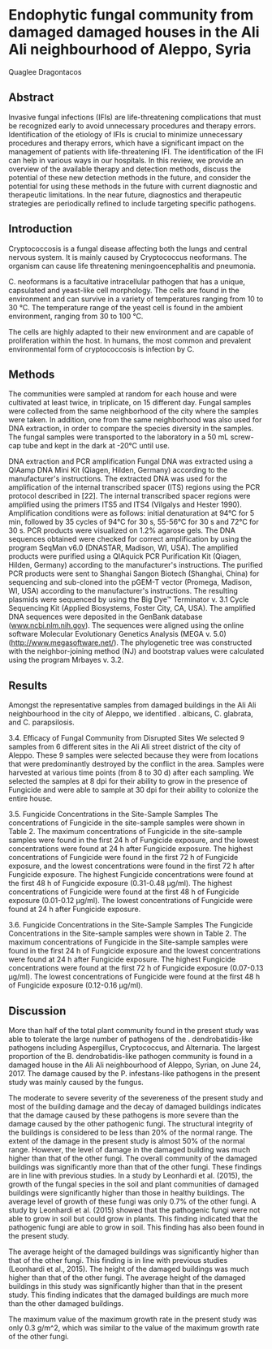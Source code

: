 # Endophytic fungal community from damaged damaged houses in the Ali Ali neighbourhood of Aleppo, Syria
Quaglee Dragontacos


## Abstract
Invasive fungal infections (IFIs) are life-threatening complications that must be recognized early to avoid unnecessary procedures and therapy errors. Identification of the etiology of IFIs is crucial to minimize unnecessary procedures and therapy errors, which have a significant impact on the management of patients with life-threatening IFI. The identification of the IFI can help in various ways in our hospitals. In this review, we provide an overview of the available therapy and detection methods, discuss the potential of these new detection methods in the future, and consider the potential for using these methods in the future with current diagnostic and therapeutic limitations. In the near future, diagnostics and therapeutic strategies are periodically refined to include targeting specific pathogens.


## Introduction
Cryptococcosis is a fungal disease affecting both the lungs and central nervous system. It is mainly caused by Cryptococcus neoformans. The organism can cause life threatening meningoencephalitis and pneumonia.

C. neoformans is a facultative intracellular pathogen that has a unique, capsulated and yeast-like cell morphology. The cells are found in the environment and can survive in a variety of temperatures ranging from 10 to 30 °C. The temperature range of the yeast cell is found in the ambient environment, ranging from 30 to 100 °C.

The cells are highly adapted to their new environment and are capable of proliferation within the host. In humans, the most common and prevalent environmental form of cryptococcosis is infection by C.


## Methods
The communities were sampled at random for each house and were cultivated at least twice, in triplicate, on 15 different day. Fungal samples were collected from the same neighborhood of the city where the samples were taken. In addition, one from the same neighborhood was also used for DNA extraction, in order to compare the species diversity in the samples. The fungal samples were transported to the laboratory in a 50 mL screw-cap tube and kept in the dark at -20°C until use.

DNA extraction and PCR amplification
Fungal DNA was extracted using a QIAamp DNA Mini Kit (Qiagen, Hilden, Germany) according to the manufacturer's instructions. The extracted DNA was used for the amplification of the internal transcribed spacer (ITS) regions using the PCR protocol described in [22]. The internal transcribed spacer regions were amplified using the primers ITS5 and ITS4 (Vilgalys and Hester 1990). Amplification conditions were as follows: initial denaturation at 94°C for 5 min, followed by 35 cycles of 94°C for 30 s, 55-56°C for 30 s and 72°C for 30 s. PCR products were visualized on 1.2% agarose gels. The DNA sequences obtained were checked for correct amplification by using the program SeqMan v6.0 (DNASTAR, Madison, WI, USA). The amplified products were purified using a QIAquick PCR Purification Kit (Qiagen, Hilden, Germany) according to the manufacturer's instructions. The purified PCR products were sent to Shanghai Sangon Biotech (Shanghai, China) for sequencing and sub-cloned into the pGEM-T vector (Promega, Madison, WI, USA) according to the manufacturer's instructions. The resulting plasmids were sequenced by using the Big Dye™ Terminator v. 3.1 Cycle Sequencing Kit (Applied Biosystems, Foster City, CA, USA). The amplified DNA sequences were deposited in the GenBank database (www.ncbi.nlm.nih.gov). The sequences were aligned using the online software Molecular Evolutionary Genetics Analysis (MEGA v. 5.0) (http://www.megasoftware.net/). The phylogenetic tree was constructed with the neighbor-joining method (NJ) and bootstrap values were calculated using the program Mrbayes v. 3.2.


## Results
Amongst the representative samples from damaged buildings in the Ali Ali neighbourhood in the city of Aleppo, we identified . albicans, C. glabrata, and C. parapsilosis.

3.4. Efficacy of Fungal Community from Disrupted Sites
We selected 9 samples from 6 different sites in the Ali Ali street district of the city of Aleppo. These 9 samples were selected because they were from locations that were predominantly destroyed by the conflict in the area. Samples were harvested at various time points (from 8 to 30 d) after each sampling. We selected the samples at 8 dpi for their ability to grow in the presence of Fungicide and were able to sample at 30 dpi for their ability to colonize the entire house.

3.5. Fungicide Concentrations in the Site-Sample Samples
The concentrations of Fungicide in the site-sample samples were shown in Table 2. The maximum concentrations of Fungicide in the site-sample samples were found in the first 24 h of Fungicide exposure, and the lowest concentrations were found at 24 h after Fungicide exposure. The highest concentrations of Fungicide were found in the first 72 h of Fungicide exposure, and the lowest concentrations were found in the first 72 h after Fungicide exposure. The highest Fungicide concentrations were found at the first 48 h of Fungicide exposure (0.31-0.48 µg/ml). The highest concentrations of Fungicide were found at the first 48 h of Fungicide exposure (0.01-0.12 µg/ml). The lowest concentrations of Fungicide were found at 24 h after Fungicide exposure.

3.6. Fungicide Concentrations in the Site-Sample Samples
The Fungicide Concentrations in the Site-sample samples were shown in Table 2. The maximum concentrations of Fungicide in the Site-sample samples were found in the first 24 h of Fungicide exposure and the lowest concentrations were found at 24 h after Fungicide exposure. The highest Fungicide concentrations were found at the first 72 h of Fungicide exposure (0.07-0.13 µg/ml). The lowest concentrations of Fungicide were found at the first 48 h of Fungicide exposure (0.12-0.16 µg/ml).


## Discussion
More than half of the total plant community found in the present study was able to tolerate the large number of pathogens of the . dendrobatidis-like pathogens including Aspergillus, Cryptococcus, and Alternaria. The largest proportion of the B. dendrobatidis-like pathogen community is found in a damaged house in the Ali Ali neighbourhood of Aleppo, Syrian, on June 24, 2017. The damage caused by the P. infestans-like pathogens in the present study was mainly caused by the fungus.

The moderate to severe severity of the severeness of the present study and most of the building damage and the decay of damaged buildings indicates that the damage caused by these pathogens is more severe than the damage caused by the other pathogenic fungi. The structural integrity of the buildings is considered to be less than 20% of the normal range. The extent of the damage in the present study is almost 50% of the normal range. However, the level of damage in the damaged building was much higher than that of the other fungi. The overall community of the damaged buildings was significantly more than that of the other fungi. These findings are in line with previous studies. In a study by Leonhardi et al. (2015), the growth of the fungal species in the soil and plant communities of damaged buildings were significantly higher than those in healthy buildings. The average level of growth of these fungi was only 0.7% of the other fungi. A study by Leonhardi et al. (2015) showed that the pathogenic fungi were not able to grow in soil but could grow in plants. This finding indicated that the pathogenic fungi are able to grow in soil. This finding has also been found in the present study.

The average height of the damaged buildings was significantly higher than that of the other fungi. This finding is in line with previous studies (Leonhardi et al., 2015). The height of the damaged buildings was much higher than that of the other fungi. The average height of the damaged buildings in this study was significantly higher than that in the present study. This finding indicates that the damaged buildings are much more than the other damaged buildings.

The maximum value of the maximum growth rate in the present study was only 0.3 g/m^2, which was similar to the value of the maximum growth rate of the other fungi.
